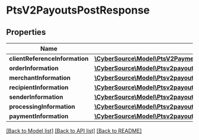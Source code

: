 # PtsV2PayoutsPostResponse

## Properties
Name | Type | Description | Notes
------------ | ------------- | ------------- | -------------
**clientReferenceInformation** | [**\CyberSource\Model\PtsV2PaymentsPost201ResponseClientReferenceInformation**](PtsV2PaymentsPost201ResponseClientReferenceInformation.md) |  | [optional] 
**orderInformation** | [**\CyberSource\Model\Ptsv2payoutsOrderInformation**](Ptsv2payoutsOrderInformation.md) |  | [optional] 
**merchantInformation** | [**\CyberSource\Model\Ptsv2payoutsMerchantInformation**](Ptsv2payoutsMerchantInformation.md) |  | [optional] 
**recipientInformation** | [**\CyberSource\Model\Ptsv2payoutsRecipientInformation**](Ptsv2payoutsRecipientInformation.md) |  | [optional] 
**senderInformation** | [**\CyberSource\Model\Ptsv2payoutsSenderInformation**](Ptsv2payoutsSenderInformation.md) |  | [optional] 
**processingInformation** | [**\CyberSource\Model\Ptsv2payoutsProcessingInformation**](Ptsv2payoutsProcessingInformation.md) |  | [optional] 
**paymentInformation** | [**\CyberSource\Model\Ptsv2payoutsPaymentInformation**](Ptsv2payoutsPaymentInformation.md) |  | [optional] 

[[Back to Model list]](../README.md#documentation-for-models) [[Back to API list]](../README.md#documentation-for-api-endpoints) [[Back to README]](../README.md)


